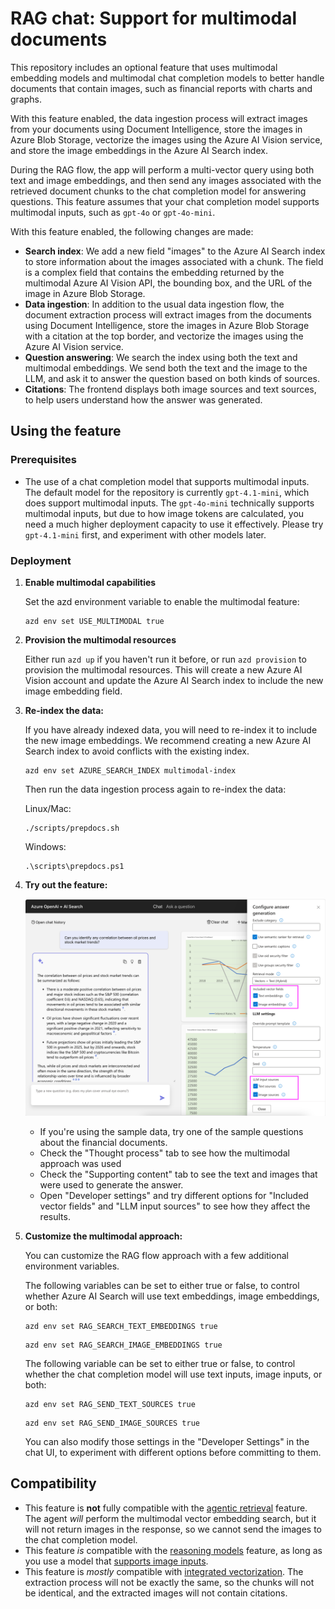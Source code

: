 # RAG chat: Support for multimodal documents

This repository includes an optional feature that uses multimodal embedding models and multimodal chat completion models
to better handle documents that contain images, such as financial reports with charts and graphs.

With this feature enabled, the data ingestion process will extract images from your documents
using Document Intelligence, store the images in Azure Blob Storage, vectorize the images using the Azure AI Vision service, and store the image embeddings in the Azure AI Search index.

During the RAG flow, the app will perform a multi-vector query using both text and image embeddings, and then send any images associated with the retrieved document chunks to the chat completion model for answering questions. This feature assumes that your chat completion model supports multimodal inputs, such as `gpt-4o` or `gpt-4o-mini`.

With this feature enabled, the following changes are made:

* **Search index**: We add a new field "images" to the Azure AI Search index to store information about the images associated with a chunk. The field is a complex field that contains the embedding returned by the multimodal Azure AI Vision API, the bounding box, and the URL of the image in Azure Blob Storage.
* **Data ingestion**: In addition to the usual data ingestion flow, the document extraction process will extract images from the documents using Document Intelligence, store the images in Azure Blob Storage with a citation at the top border, and vectorize the images using the Azure AI Vision service.
* **Question answering**: We search the index using both the text and multimodal embeddings. We send both the text and the image to the LLM, and ask it to answer the question based on both kinds of sources.
* **Citations**: The frontend displays both image sources and text sources, to help users understand how the answer was generated.

## Using the feature

### Prerequisites

* The use of a chat completion model that supports multimodal inputs. The default model for the repository is currently `gpt-4.1-mini`, which does support multimodal inputs. The `gpt-4o-mini` technically supports multimodal inputs, but due to how image tokens are calculated, you need a much higher deployment capacity to use it effectively. Please try `gpt-4.1-mini` first, and experiment with other models later.

### Deployment

1. **Enable multimodal capabilities**

   Set the azd environment variable to enable the multimodal feature:

   ```shell
   azd env set USE_MULTIMODAL true
   ```

2. **Provision the multimodal resources**

   Either run `azd up` if you haven't run it before, or run `azd provision` to provision the multimodal resources. This will create a new Azure AI Vision account and update the Azure AI Search index to include the new image embedding field.

3. **Re-index the data:**

   If you have already indexed data, you will need to re-index it to include the new image embeddings.
   We recommend creating a new Azure AI Search index to avoid conflicts with the existing index.

   ```shell
   azd env set AZURE_SEARCH_INDEX multimodal-index
   ```

   Then run the data ingestion process again to re-index the data:

   Linux/Mac:

   ```shell
   ./scripts/prepdocs.sh
   ```

   Windows:

   ```shell
   .\scripts\prepdocs.ps1
   ```

4. **Try out the feature:**

   ![Screenshot of app with Developer Settings open, showing multimodal settings highlighted](./images/multimodal.png)

   * If you're using the sample data, try one of the sample questions about the financial documents.
   * Check the "Thought process" tab to see how the multimodal approach was used
   * Check the "Supporting content" tab to see the text and images that were used to generate the answer.
   * Open "Developer settings" and try different options for "Included vector fields" and "LLM input sources" to see how they affect the results.

5. **Customize the multimodal approach:**

   You can customize the RAG flow approach with a few additional environment variables.

   The following variables can be set to either true or false,
   to control whether Azure AI Search will use text embeddings, image embeddings, or both:

   ```shell
   azd env set RAG_SEARCH_TEXT_EMBEDDINGS true
   ```

   ```shell
   azd env set RAG_SEARCH_IMAGE_EMBEDDINGS true
   ```

   The following variable can be set to either true or false,
   to control whether the chat completion model will use text inputs, image inputs, or both:

   ```shell
   azd env set RAG_SEND_TEXT_SOURCES true
   ```

   ```shell
   azd env set RAG_SEND_IMAGE_SOURCES true
   ```

   You can also modify those settings in the "Developer Settings" in the chat UI,
   to experiment with different options before committing to them.

## Compatibility

* This feature is **not** fully compatible with the [agentic retrieval](./agentic_retrieval.md) feature.
The agent *will* perform the multimodal vector embedding search, but it will not return images in the response,
so we cannot send the images to the chat completion model.
* This feature *is* compatible with the [reasoning models](./reasoning.md) feature, as long as you use a model that [supports image inputs](https://learn.microsoft.com/azure/ai-services/openai/how-to/reasoning?tabs=python-secure%2Cpy#api--feature-support).
* This feature is *mostly* compatible with [integrated vectorization](./integrated_vectorization.md). The extraction process will not be exactly the same, so the chunks will not be identical, and the extracted images will not contain citations.
